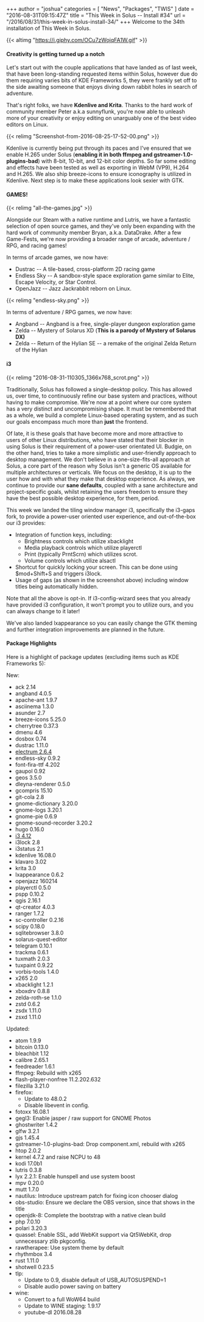 +++
author = "joshua"
categories = [
"News",
"Packages",
"TWIS"
]
date =  "2016-08-31T09:15:47Z"
title = "This Week in Solus -- Install #34"
url = "/2016/08/31/this-week-in-solus-install-34/"
+++
Welcome to the 34th installation of This Week in Solus. 

{{< altimg "https://i.giphy.com/OCu7zWojqFA1W.gif" >}}

#### Creativity is getting turned up a notch

Let's start out with the couple applications that have landed as of last week, that have been long-standing requested items within Solus, however due do them requiring varies bits of KDE Frameworks 5, they were frankly set off to the side awaiting 
someone that enjoys diving down rabbit holes in search of adventure.

That's right folks, we have **Kdenlive and Krita**. Thanks to the hard work of community member Peter a.k.a sunnyflunk, you're now able to unleash more of your creativity or enjoy editing on unarguably one of the best video editors on Linux.

{{< relimg "Screenshot-from-2016-08-25-17-52-00.png" >}}

Kdenlive is currently being put through its paces and I've ensured that we enable H.265 under Solus (**enabling it in both ffmpeg and gstreamer-1.0-plugins-bad**) with 8-bit, 10-bit, and 12-bit color depths. So far some editing and effects have been 
tested as well as exporting in WebM (VP9), H.264 and H.265. We also ship breeze-icons to ensure iconography is utilized in Kdenlive. Next step is to make these applications look sexier with GTK.

#### GAMES!

{{< relimg "all-the-games.jpg" >}}

Alongside our Steam with a native runtime and Lutris, we have a fantastic selection of open source games, and they've only been expanding with the hard work of community member Bryan, a.k.a. DataDrake. After a few Game-Fests, we're now providing a 
broader range of arcade, adventure / RPG, and racing games!

In terms of arcade games, we now have:

- Dustrac -- A tile-based, cross-platform 2D racing game
- Endless Sky -- A sandbox-style space exploration game similar to Elite, Escape Velocity, or Star Control.
- OpenJazz -- Jazz Jackrabbit reborn on Linux.

{{< relimg "endless-sky.png" >}}

In terms of adventure / RPG games, we now have:

- Angband -- Angband is a free, single-player dungeon exploration game
- Zelda -- Mystery of Solarus XD (**This is a parody of Mystery of Solarus DX)**
- Zelda -- Return of the Hylian SE -- a remake of the original Zelda Return of the Hylian

#### i3

{{< relimg "2016-08-31-110305_1366x768_scrot.png" >}}

Traditionally, Solus has followed a single-desktop policy. This has allowed us, over time, to continuously refine our base system and practices, without having to make compromise. We're now at a point where our core system has a very distinct and 
uncompromising shape. It must be remembered that as a whole, we build a complete Linux-based operating system, and as such our goals encompass much more than **just** the frontend.

Of late, it is these goals that have become more and more attractive to users of other Linux distributions, who have stated that their blocker in using Solus is their requirement of a power-user orientated UI. Budgie, on the other hand, tries to take a more 
simplistic and user-friendly approach to desktop management. We don't believe in a one-size-fits-all approach at Solus, a core part of the reason why Solus isn't a generic OS available for multiple architectures or verticals. We focus on the desktop, it is up 
to the user how and with what they make that desktop experience. As always, we continue to provide our **sane defaults**, coupled with a sane architecture and project-specific goals, whilst retaining the users freedom to ensure they have the best possible 
desktop experience, for them, period.

This week we landed the tiling window manager i3, specifically the i3-gaps fork, to provide a power-user oriented user experience, and out-of-the-box our i3 provides:

- Integration of function keys, including: 
  - Brightness controls which utilize xbacklight
  - Media playback controls which utilize playerctl
  - Print (typically PrntScrn) which utilizes scrot.
  - Volume controls which utilize alsactl
- Shortcut for quickly locking your screen. This can be done using $mod+Shift+S and triggers i3lock.
- Usage of gaps (as shown in the screenshot above) including window titles being automatically hidden.

Note that all the above is opt-in. If i3-config-wizard sees that you already have provided i3 configuration, it won't prompt you to utilize ours, and you can always change to it later!

We've also landed lxappearance so you can easily change the GTK theming and further integration improvements are planned in the future.

#### Package Highlights

Here is a highlight of package updates (excluding items such as KDE Frameworks 5):

New:

- ack 2.14
- angband 4.0.5
- apache-ant 1.9.7
- asciinema 1.3.0
- asunder 2.7
- breeze-icons 5.25.0
- cherrytree 0.37.3
- dmenu 4.6
- dosbox 0.74
- dustrac 1.11.0
- [electrum 2.6.4](https://github.com/Airblader/i3)
- endless-sky 0.9.2
- font-fira-ttf 4.202
- gaupol 0.92
- geos 3.5.0
- dleyna-renderer 0.5.0
- gcompris 15.10
- git-cola 2.8
- gnome-dictionary 3.20.0
- gnome-logs 3.20.1
- gnome-pie 0.6.9
- gnome-sound-recorder 3.20.2
- hugo 0.16.0
- [i3 4.12](https://git.solus-project.com/packages/i3/)
- i3lock 2.8
- i3status 2.1
- kdenlive 16.08.0
- klavaro 3.02
- krita 3.0
- lxappearance 0.6.2
- openjazz 160214
- playerctl 0.5.0
- pspp 0.10.2
- qgis 2.16.1
- qt-creator 4.0.3
- ranger 1.7.2
- sc-controller 0.2.16
- scipy 0.18.0
- sqlitebrowser 3.8.0
- solarus-quest-editor
- telegram 0.10.1
- trackma 0.6.1
- tuxmath 2.0.3
- tuxpaint 0.9.22
- vorbis-tools 1.4.0
- x265 2.0
- xbacklight 1.2.1
- xboxdrv 0.8.8
- zelda-roth-se 1.1.0
- zstd 0.6.2
- zsdx 1.11.0
- zsxd 1.11.0

Updated:

- atom 1.9.9
- bitcoin 0.13.0
- bleachbit 1.12
- calibre 2.65.1
- feedreader 1.6.1
- ffmpeg: Rebuild with x265
- flash-player-nonfree 11.2.202.632
- filezilla 3.21.0
- firefox: 
  - Update to 48.0.2
  - Disable libevent in config.
- fotoxx 16.08.1
- gegl3: Enable jasper / raw support for GNOME Photos
- ghostwriter 1.4.2
- glfw 3.2.1
- gjs 1.45.4
- gstreamer-1.0-plugins-bad: Drop component.xml, rebuild with x265
- htop 2.0.2
- kernel 4.7.2 and raise NCPU to 48
- kodi 17.0b1
- lutris 0.3.8
- lyx 2.2.1: Enable hunspell and use system boost
- mpv 0.20.0
- mutt 1.7.0
- nautilus: Introduce upstream patch for fixing icon chooser dialog
- obs-studio: Ensure we declare the OBS version, since that shows in the title
- openjdk-8: Complete the bootstrap with a native clean build
- php 7.0.10
- polari 3.20.3
- quassel: Enable SSL, add WebKit support via Qt5WebKit, drop unnecessary zlib pkgconfig.
- rawtherapee: Use system theme by default
- rhythmbox 3.4
- rust 1.11.0
- shotwell 0.23.5
- tlp: 
  - Update to 0.9, disable default of USB_AUTOSUSPEND=1
  - Disable audio power saving on battery
- wine: 
  - Convert to a full WoW64 build
  - Update to WINE staging: 1.9.17
  - youtube-dl 2016.08.28
